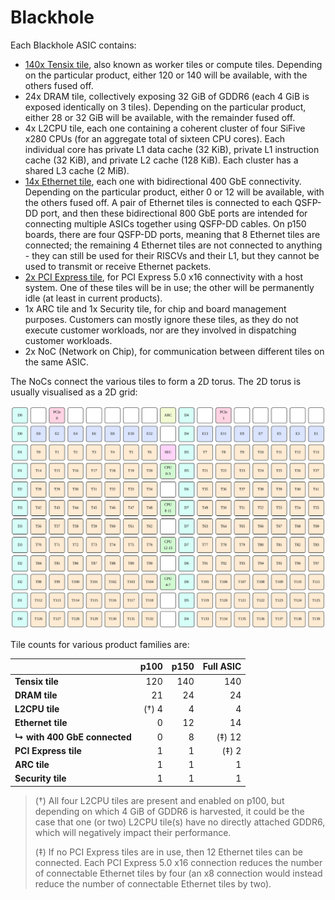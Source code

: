 # Blackhole

Each Blackhole ASIC contains:
* [140x Tensix tile](TensixTile/README.md), also known as worker tiles or compute tiles. Depending on the particular product, either 120 or 140 will be available, with the others fused off.
* 24x DRAM tile, collectively exposing 32 GiB of GDDR6 (each 4 GiB is exposed identically on 3 tiles). Depending on the particular product, either 28 or 32 GiB will be available, with the remainder fused off.
* 4x L2CPU tile, each one containing a coherent cluster of four SiFive x280 CPUs (for an aggregate total of sixteen CPU cores). Each individual core has private L1 data cache (32 KiB), private L1 instruction cache (32 KiB), and private L2 cache (128 KiB). Each cluster has a shared L3 cache (2 MiB).
* [14x Ethernet tile](EthernetTile/README.md), each one with bidirectional 400 GbE connectivity. Depending on the particular product, either 0 or 12 will be available, with the others fused off. A pair of Ethernet tiles is connected to each QSFP-DD port, and then these bidirectional 800 GbE ports are intended for connecting multiple ASICs together using QSFP-DD cables. On p150 boards, there are four QSFP-DD ports, meaning that 8 Ethernet tiles are connected; the remaining 4 Ethernet tiles are not connected to anything - they can still be used for their RISCVs and their L1, but they cannot be used to transmit or receive Ethernet packets.
* [2x PCI Express tile](PCIExpressTile/README.md), for PCI Express 5.0 x16 connectivity with a host system. One of these tiles will be in use; the other will be permanently idle (at least in current products).
* 1x ARC tile and 1x Security tile, for chip and board management purposes. Customers can mostly ignore these tiles, as they do not execute customer workloads, nor are they involved in dispatching customer workloads.
* 2x NoC (Network on Chip), for communication between different tiles on the same ASIC.

The NoCs connect the various tiles to form a 2D torus. The 2D torus is usually visualised as a 2D grid:

![](../Diagrams/Out/NoC_BH_Layout.svg)

Tile counts for various product families are:

||p100|p150|Full ASIC|
|---|--:|--:|--:|
|**Tensix tile**|120|140|140|
|**DRAM tile**|21|24|24|
|**L2CPU tile**|(†) 4|4|4|
|**Ethernet tile**|0|12|14|
|**↳ with 400 GbE connected**|0|8|(‡) 12|
|**PCI Express tile**|1|1|(‡) 2|
|**ARC tile**|1|1|1|
|**Security tile**|1|1|1|

> (†) All four L2CPU tiles are present and enabled on p100, but depending on which 4 GiB of GDDR6 is harvested, it could be the case that one (or two) L2CPU tile(s) have no directly attached GDDR6, which will negatively impact their performance.
> 
> (‡) If no PCI Express tiles are in use, then 12 Ethernet tiles can be connected. Each PCI Express 5.0 x16 connection reduces the number of connectable Ethernet tiles by four (an x8 connection would instead reduce the number of connectable Ethernet tiles by two).
